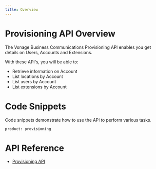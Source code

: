 ```yaml
---
title: Overview
---
```

# Provisioning API Overview

The Vonage Business Communications Provisioning API enables you get details on Users, Accounts and Extensions.

With these API's, you will be able to:

* Retrieve information on Account
* List locations by Account
* List users by Account
* List extensions by Account

# Code Snippets

Code snippets demonstrate how to use the API to perform various tasks.

```code_snippet_list
product: provisioning
```

# API Reference

* [Provisioning API](/api/provisioning)
